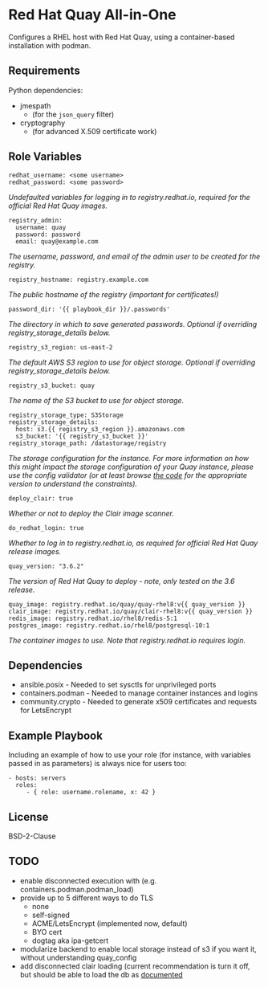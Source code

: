 Red Hat Quay All-in-One
=========

Configures a RHEL host with Red Hat Quay, using a container-based installation with podman.

Requirements
------------

Python dependencies:

- jmespath
    - (for the `json_query` filter)
- cryptography
    - (for advanced X.509 certificate work)

Role Variables
--------------

    redhat_username: <some username>
    redhat_password: <some password>

_Undefaulted variables for logging in to registry.redhat.io, required for the official Red Hat Quay images._

    registry_admin:
      username: quay
      password: password
      email: quay@example.com

_The username, password, and email of the admin user to be created for the registry._

    registry_hostname: registry.example.com

_The public hostname of the registry (important for certificates!)_

    password_dir: '{{ playbook_dir }}/.passwords'

_The directory in which to save generated passwords. Optional if overriding registry_storage_details below._

    registry_s3_region: us-east-2

_The default AWS S3 region to use for object storage. Optional if overriding registry_storage_details below._

    registry_s3_bucket: quay

_The name of the S3 bucket to use for object storage._

    registry_storage_type: S3Storage
    registry_storage_details:
      host: s3.{{ registry_s3_region }}.amazonaws.com
      s3_bucket: '{{ registry_s3_bucket }}'
    registry_storage_path: /datastorage/registry

_The storage configuration for the instance. For more information on how this might impact the storage configuration of your Quay instance, please use the config validator (or at least browse [the code](https://github.com/quay/config-tool/blob/redhat-3.6/pkg/lib/fieldgroups/distributedstorage/distributedstorage.go) for the appropriate version to understand the constraints)._

    deploy_clair: true

_Whether or not to deploy the Clair image scanner._

    do_redhat_login: true

_Whether to log in to registry.redhat.io, as required for official Red Hat Quay release images._

    quay_version: "3.6.2"

_The version of Red Hat Quay to deploy - note, only tested on the 3.6 release._

    quay_image: registry.redhat.io/quay/quay-rhel8:v{{ quay_version }}
    clair_image: registry.redhat.io/quay/clair-rhel8:v{{ quay_version }}
    redis_image: registry.redhat.io/rhel8/redis-5:1
    postgres_image: registry.redhat.io/rhel8/postgresql-10:1

_The container images to use. Note that registry.redhat.io requires login._

Dependencies
------------

- ansible.posix - Needed to set sysctls for unprivileged ports
- containers.podman - Needed to manage container instances and logins
- community.crypto - Needed to generate x509 certificates and requests for LetsEncrypt

Example Playbook
----------------

Including an example of how to use your role (for instance, with variables passed in as parameters) is always nice for users too:

    - hosts: servers
      roles:
         - { role: username.rolename, x: 42 }

License
-------

BSD-2-Clause

TODO
----

- enable disconnected execution with (e.g. containers.podman.podman_load)
- provide up to 5 different ways to do TLS
  - none
  - self-signed
  - ACME/LetsEncrypt (implemented now, default)
  - BYO cert
  - dogtag aka ipa-getcert
- modularize backend to enable local storage instead of s3 if you want it, without understanding quay_config
- add disconnected clair loading (current recommendation is turn it off, but should be able to load the db as [documented](https://access.redhat.com/documentation/en-us/red_hat_quay/3.6/html/manage_red_hat_quay/clair-intro2#clair-disconnected)
